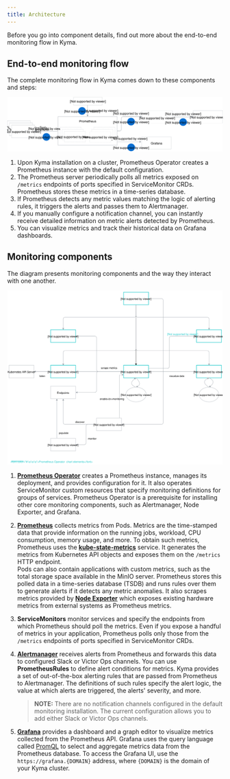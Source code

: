 ```yaml
---
title: Architecture
---
```


Before you go into component details, find out more about the end-to-end monitoring flow in Kyma.
## End-to-end monitoring flow

The complete monitoring flow in Kyma comes down to these components and steps:

![](./assets/monitoring-flow.svg)

1. Upon Kyma installation on a cluster, Prometheus Operator creates a Prometheus instance with the default configuration.
2. The Prometheus server periodically polls all metrics exposed on `/metrics` endpoints of ports specified in ServiceMonitor CRDs. Prometheus stores these metrics in a time-series database.
3. If Prometheus detects any metric values matching the logic of alerting rules, it triggers the alerts and passes them to Alertmanager.
4. If you manually configure a notification channel, you can instantly receive detailed information on metric alerts detected by Prometheus.
5. You can visualize metrics and track their historical data on Grafana dashboards.

## Monitoring components

The diagram presents monitoring components and the way they interact with one another.

![](./assets/monitoring-architecture.svg)


1. [**Prometheus Operator**](https://github.com/coreos/prometheus-operator) creates a Prometheus instance, manages its deployment, and provides configuration for it. It also operates ServiceMonitor custom resources that specify monitoring definitions for groups of services. Prometheus Operator is a prerequisite for installing other core monitoring components, such as Alertmanager, Node Exporter, and Grafana. 

2. [**Prometheus**](https://prometheus.io/docs/introduction) collects metrics from Pods. Metrics are the time-stamped data that provide information on the running jobs, workload, CPU consumption, memory usage, and more. To obtain such metrics, Prometheus uses the [**kube-state-metrics**](https://github.com/kubernetes/kube-state-metrics) service. It generates the metrics from Kubernetes API objects and exposes them on the `/metrics` HTTP endpoint.  
Pods can also contain applications with custom metrics, such as the total storage space available in the MinIO server. Prometheus stores this polled data in a time-series database (TSDB) and runs rules over them to generate alerts if it detects any metric anomalies. It also scrapes metrics provided by [**Node Exporter**](https://github.com/mindprince/nvidia_gpu_prometheus_exporter) which exposes existing hardware metrics from external systems as Prometheus metrics.

3. **ServiceMonitors** monitor services and specify the endpoints from which Prometheus should poll the metrics. Even if you expose a handful of metrics in your application, Prometheus polls only those from the `/metrics` endpoints of ports specified in ServiceMonitor CRDs. 

4. [**Alertmanager**](https://prometheus.io/docs/alerting/alertmanager/) receives alerts from Prometheus and forwards this data to configured Slack or Victor Ops channels.  You can use **PrometheusRules** to define alert conditions for metrics. Kyma provides a set of out-of-the-box alerting rules that are passed from Prometheus to Alertmanager. The definitions of such rules specify the alert logic, the value at which alerts are triggered, the alerts' severity, and more. 

    >**NOTE:** There are no notification channels configured in the default monitoring installation. The current configuration allows you to add either Slack or Victor Ops channels.

5. [**Grafana**](https://grafana.com/docs/guides/getting_started/) provides a dashboard and a graph editor to visualize metrics collected from the Prometheus API. Grafana uses the query language called [PromQL](https://prometheus.io/docs/prometheus/latest/querying/basics/) to select and aggregate metrics data from the Prometheus database. To access the Grafana UI, use the `https://grafana.{DOMAIN}` address, where `{DOMAIN}` is the domain of your Kyma cluster.


